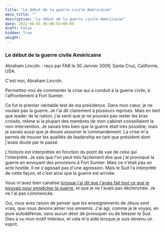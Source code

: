 ```yaml
---
title: "Le début de la guerre civile Américaine"
menu_title: ""
description: "Le début de la guerre civile Américaine"
date: 2022-06-01 06:00:01+00:09
draft: False
hidden: True
weight:
---
```

### Le début de la guerre civile Américaine

Abraham Lincoln - reçu par FAB le 30 Janvier 2009, Santa Cruz, Californie, USA.

C'est moi, Abraham Lincoln.

Permettez-moi de commenter la crise qui a conduit à la guerre civile, à l'affrontement à Fort Sumter.

Ce fut le premier véritable test de ma présidence. Dans mon cœur, je ne voulais pas la guerre. Je l'ai dit clairement à plusieurs reprises. Mais en tant que leader de la nation, j'ai senti que je ne pouvais pas rester les bras croisés, même si la plupart des membres de mon cabinet conseillaient la non-intervention. Je savais très bien que la guerre était très possible, mais je savais aussi que je devais assumer le commandement. La crise m'a permis de trouver les qualités de leadership en tant que président dont j'avais douté par le passé.

L'histoire est interprétée en fonction du point de vue de celui qui l'interprète. Je sais que l'on peut très facilement dire que j'ai provoqué la guerre en envoyant des provisions à Fort Sumter. Mais ce n'était pas un acte hostile. Il ne s'agissait pas d'une agression. Mais le Sud l'a interprété de cette façon, et c'est ainsi que la guerre est arrivée.

Vous m'avez bien canalisé [lorsque j'ai dit que j'avais fait tout ce que je pouvais pour empêcher la guerre](/fr-contemporary-messages/fr-contemporary-messages-by-date-order/fr-contemporary-messages-2005/fr-2005-6-30-1-fab-abraham-lincoln/), et que je ne l'avais pas déclenchée. Je ne l'ai pas commencée.

Oui, vous avez raison de penser que les enseignements de Jésus sont vrais, que nous devons aimer nos ennemis. J'ai agi, comme je le voyais, en pure autodéfense, sans aucun désir de provoquer ou de blesser le Sud. Dieu a vu mon motif intérieur, et cela m'a aidé lorsque je suis devenu un esprit.
